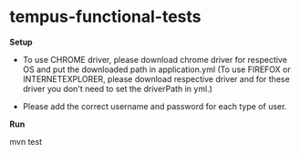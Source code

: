 # tempus-functional-tests

**Setup**

- To use CHROME driver, please download chrome driver for respective OS and put the downloaded path in application.yml
(To use FIREFOX or INTERNETEXPLORER, please download respective driver and for these driver you don't need to set the driverPath in yml.)

- Please add the correct username and password for each type of user.

**Run**

mvn test 

